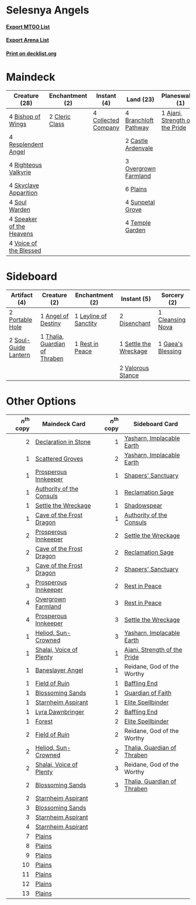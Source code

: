 # Selesnya Angels

#### [Export MTGO List](../collection/Selesnya%20Angels/Selesnya%20Angels.txt)
#### [Export Arena List](../collection/Selesnya%20Angels/Selesnya%20Angels_arena.txt)
#### [Print on decklist.org](http://decklist.org/?deckmain=1%09Ajani,%20Strength%20of%20the%20Pride%0A4%09Bishop%20of%20Wings%0A4%09Branchloft%20Pathway%0A2%09Castle%20Ardenvale%0A2%09Cleric%20Class%0A4%09Collected%20Company%0A1%09Declaration%20in%20Stone%0A1%09Faceless%20Agent%0A3%09Overgrown%20Farmland%0A6%09Plains%0A4%09Resplendent%20Angel%0A4%09Righteous%20Valkyrie%0A4%09Skyclave%20Apparition%0A4%09Soul%20Warden%0A4%09Speaker%20of%20the%20Heavens%0A4%09Sunpetal%20Grove%0A4%09Temple%20Garden%0A4%09Voice%20of%20the%20Blessed&deckside=1%09Angel%20of%20Destiny%0A1%09Cleansing%20Nova%0A2%09Disenchant%0A1%09Gaea's%20Blessing%0A1%09Leyline%20of%20Sanctity%0A2%09Portable%20Hole%0A1%09Rest%20in%20Peace%0A1%09Settle%20the%20Wreckage%0A2%09Soul-Guide%20Lantern%0A1%09Thalia,%20Guardian%20of%20Thraben%0A2%09Valorous%20Stance)
# Maindeck

|                                           Creature (28)                                           |                                     Enchantment (2)                                     |                                         Instant (4)                                          |                                           Land (23)                                           |                                            Planeswalker (1)                                             |                                           Sorcery (1)                                           |  Unknown (1)   |
|---------------------------------------------------------------------------------------------------|-----------------------------------------------------------------------------------------|----------------------------------------------------------------------------------------------|-----------------------------------------------------------------------------------------------|---------------------------------------------------------------------------------------------------------|-------------------------------------------------------------------------------------------------|----------------|
|4 [Bishop of Wings](http://gatherer.wizards.com/Pages/Card/Details.aspx?multiverseid=466762)       |2 [Cleric Class](http://gatherer.wizards.com/Pages/Card/Details.aspx?multiverseid=527293)|4 [Collected Company](http://gatherer.wizards.com/Pages/Card/Details.aspx?multiverseid=394519)|4 [Branchloft Pathway](http://gatherer.wizards.com/Pages/Card/Details.aspx?multiverseid=491909)|1 [Ajani, Strength of the Pride](http://gatherer.wizards.com/Pages/Card/Details.aspx?multiverseid=466756)|1 [Declaration in Stone](http://gatherer.wizards.com/Pages/Card/Details.aspx?multiverseid=409750)|1 Faceless Agent|
|4 [Resplendent Angel](http://gatherer.wizards.com/Pages/Card/Details.aspx?multiverseid=447170)     |                                                                                         |                                                                                              |2 [Castle Ardenvale](http://gatherer.wizards.com/Pages/Card/Details.aspx?multiverseid=473200)  |                                                                                                         |                                                                                                 |                |
|4 [Righteous Valkyrie](http://gatherer.wizards.com/Pages/Card/Details.aspx?multiverseid=503630)    |                                                                                         |                                                                                              |3 [Overgrown Farmland](http://gatherer.wizards.com/Pages/Card/Details.aspx?multiverseid=535064)|                                                                                                         |                                                                                                 |                |
|4 [Skyclave Apparition](http://gatherer.wizards.com/Pages/Card/Details.aspx?multiverseid=495603)   |                                                                                         |                                                                                              |6 [Plains](http://gatherer.wizards.com/Pages/Card/Details.aspx?multiverseid=439856)            |                                                                                                         |                                                                                                 |                |
|4 [Soul Warden](http://gatherer.wizards.com/Pages/Card/Details.aspx?multiverseid=129740)           |                                                                                         |                                                                                              |4 [Sunpetal Grove](http://gatherer.wizards.com/Pages/Card/Details.aspx?multiverseid=420946)    |                                                                                                         |                                                                                                 |                |
|4 [Speaker of the Heavens](http://gatherer.wizards.com/Pages/Card/Details.aspx?multiverseid=488246)|                                                                                         |                                                                                              |4 [Temple Garden](http://gatherer.wizards.com/Pages/Card/Details.aspx?multiverseid=405112)     |                                                                                                         |                                                                                                 |                |
|4 [Voice of the Blessed](http://gatherer.wizards.com/Pages/Card/Details.aspx?multiverseid=540879)  |                                                                                         |                                                                                              |                                                                                               |                                                                                                         |                                                                                                 |                |


# Sideboard

|                                         Artifact (4)                                          |                                              Creature (2)                                              |                                        Enchantment (2)                                         |                                          Instant (5)                                           |                                        Sorcery (2)                                         |
|-----------------------------------------------------------------------------------------------|--------------------------------------------------------------------------------------------------------|------------------------------------------------------------------------------------------------|------------------------------------------------------------------------------------------------|--------------------------------------------------------------------------------------------|
|2 [Portable Hole](http://gatherer.wizards.com/Pages/Card/Details.aspx?multiverseid=527320)     |1 [Angel of Destiny](http://gatherer.wizards.com/Pages/Card/Details.aspx?multiverseid=491623)           |1 [Leyline of Sanctity](http://gatherer.wizards.com/Pages/Card/Details.aspx?multiverseid=204993)|2 [Disenchant](http://gatherer.wizards.com/Pages/Card/Details.aspx?multiverseid=847)            |1 [Cleansing Nova](http://gatherer.wizards.com/Pages/Card/Details.aspx?multiverseid=447145) |
|2 [Soul-Guide Lantern](http://gatherer.wizards.com/Pages/Card/Details.aspx?multiverseid=476488)|1 [Thalia, Guardian of Thraben](http://gatherer.wizards.com/Pages/Card/Details.aspx?multiverseid=442025)|1 [Rest in Peace](http://gatherer.wizards.com/Pages/Card/Details.aspx?multiverseid=442021)      |1 [Settle the Wreckage](http://gatherer.wizards.com/Pages/Card/Details.aspx?multiverseid=435186)|1 [Gaea's Blessing](http://gatherer.wizards.com/Pages/Card/Details.aspx?multiverseid=417433)|
|                                                                                               |                                                                                                        |                                                                                                |2 [Valorous Stance](http://gatherer.wizards.com/Pages/Card/Details.aspx?multiverseid=391950)    |                                                                                            |


# Other Options

|*n*<sup>th</sup> copy|                                           Maindeck Card                                           |*n*<sup>th</sup> copy|                                            Sideboard Card                                             |
|--------------------:|---------------------------------------------------------------------------------------------------|--------------------:|-------------------------------------------------------------------------------------------------------|
|                    2|[Declaration in Stone](http://gatherer.wizards.com/Pages/Card/Details.aspx?multiverseid=409750)    |                    1|[Yasharn, Implacable Earth](http://gatherer.wizards.com/Pages/Card/Details.aspx?multiverseid=491891)   |
|                    1|[Scattered Groves](http://gatherer.wizards.com/Pages/Card/Details.aspx?multiverseid=426949)        |                    2|[Yasharn, Implacable Earth](http://gatherer.wizards.com/Pages/Card/Details.aspx?multiverseid=491891)   |
|                    1|[Prosperous Innkeeper](http://gatherer.wizards.com/Pages/Card/Details.aspx?multiverseid=527487)    |                    1|[Shapers' Sanctuary](http://gatherer.wizards.com/Pages/Card/Details.aspx?multiverseid=435362)          |
|                    1|[Authority of the Consuls](http://gatherer.wizards.com/Pages/Card/Details.aspx?multiverseid=417578)|                    1|[Reclamation Sage](http://gatherer.wizards.com/Pages/Card/Details.aspx?multiverseid=389651)            |
|                    1|[Settle the Wreckage](http://gatherer.wizards.com/Pages/Card/Details.aspx?multiverseid=435186)     |                    1|[Shadowspear](http://gatherer.wizards.com/Pages/Card/Details.aspx?multiverseid=476487)                 |
|                    1|[Cave of the Frost Dragon](http://gatherer.wizards.com/Pages/Card/Details.aspx?multiverseid=527540)|                    1|[Authority of the Consuls](http://gatherer.wizards.com/Pages/Card/Details.aspx?multiverseid=417578)    |
|                    2|[Prosperous Innkeeper](http://gatherer.wizards.com/Pages/Card/Details.aspx?multiverseid=527487)    |                    2|[Settle the Wreckage](http://gatherer.wizards.com/Pages/Card/Details.aspx?multiverseid=435186)         |
|                    2|[Cave of the Frost Dragon](http://gatherer.wizards.com/Pages/Card/Details.aspx?multiverseid=527540)|                    2|[Reclamation Sage](http://gatherer.wizards.com/Pages/Card/Details.aspx?multiverseid=389651)            |
|                    3|[Cave of the Frost Dragon](http://gatherer.wizards.com/Pages/Card/Details.aspx?multiverseid=527540)|                    2|[Shapers' Sanctuary](http://gatherer.wizards.com/Pages/Card/Details.aspx?multiverseid=435362)          |
|                    3|[Prosperous Innkeeper](http://gatherer.wizards.com/Pages/Card/Details.aspx?multiverseid=527487)    |                    2|[Rest in Peace](http://gatherer.wizards.com/Pages/Card/Details.aspx?multiverseid=442021)               |
|                    4|[Overgrown Farmland](http://gatherer.wizards.com/Pages/Card/Details.aspx?multiverseid=535064)      |                    3|[Rest in Peace](http://gatherer.wizards.com/Pages/Card/Details.aspx?multiverseid=442021)               |
|                    4|[Prosperous Innkeeper](http://gatherer.wizards.com/Pages/Card/Details.aspx?multiverseid=527487)    |                    3|[Settle the Wreckage](http://gatherer.wizards.com/Pages/Card/Details.aspx?multiverseid=435186)         |
|                    1|[Heliod, Sun-Crowned](http://gatherer.wizards.com/Pages/Card/Details.aspx?multiverseid=476269)     |                    3|[Yasharn, Implacable Earth](http://gatherer.wizards.com/Pages/Card/Details.aspx?multiverseid=491891)   |
|                    1|[Shalai, Voice of Plenty](http://gatherer.wizards.com/Pages/Card/Details.aspx?multiverseid=442923) |                    1|[Ajani, Strength of the Pride](http://gatherer.wizards.com/Pages/Card/Details.aspx?multiverseid=466756)|
|                    1|[Baneslayer Angel](http://gatherer.wizards.com/Pages/Card/Details.aspx?multiverseid=191065)        |                    1|Reidane, God of the Worthy                                                                             |
|                    1|[Field of Ruin](http://gatherer.wizards.com/Pages/Card/Details.aspx?multiverseid=435415)           |                    1|[Baffling End](http://gatherer.wizards.com/Pages/Card/Details.aspx?multiverseid=439658)                |
|                    1|[Blossoming Sands](http://gatherer.wizards.com/Pages/Card/Details.aspx?multiverseid=433169)        |                    1|[Guardian of Faith](http://gatherer.wizards.com/Pages/Card/Details.aspx?multiverseid=527305)           |
|                    1|[Starnheim Aspirant](http://gatherer.wizards.com/Pages/Card/Details.aspx?multiverseid=506922)      |                    1|[Elite Spellbinder](http://gatherer.wizards.com/Pages/Card/Details.aspx?multiverseid=513494)           |
|                    1|[Lyra Dawnbringer](http://gatherer.wizards.com/Pages/Card/Details.aspx?multiverseid=442914)        |                    2|[Baffling End](http://gatherer.wizards.com/Pages/Card/Details.aspx?multiverseid=439658)                |
|                    1|[Forest](http://gatherer.wizards.com/Pages/Card/Details.aspx?multiverseid=439860)                  |                    2|[Elite Spellbinder](http://gatherer.wizards.com/Pages/Card/Details.aspx?multiverseid=513494)           |
|                    2|[Field of Ruin](http://gatherer.wizards.com/Pages/Card/Details.aspx?multiverseid=435415)           |                    2|Reidane, God of the Worthy                                                                             |
|                    2|[Heliod, Sun-Crowned](http://gatherer.wizards.com/Pages/Card/Details.aspx?multiverseid=476269)     |                    2|[Thalia, Guardian of Thraben](http://gatherer.wizards.com/Pages/Card/Details.aspx?multiverseid=442025) |
|                    2|[Shalai, Voice of Plenty](http://gatherer.wizards.com/Pages/Card/Details.aspx?multiverseid=442923) |                    3|Reidane, God of the Worthy                                                                             |
|                    2|[Blossoming Sands](http://gatherer.wizards.com/Pages/Card/Details.aspx?multiverseid=433169)        |                    3|[Thalia, Guardian of Thraben](http://gatherer.wizards.com/Pages/Card/Details.aspx?multiverseid=442025) |
|                    2|[Starnheim Aspirant](http://gatherer.wizards.com/Pages/Card/Details.aspx?multiverseid=506922)      |                     |                                                                                                       |
|                    3|[Blossoming Sands](http://gatherer.wizards.com/Pages/Card/Details.aspx?multiverseid=433169)        |                     |                                                                                                       |
|                    3|[Starnheim Aspirant](http://gatherer.wizards.com/Pages/Card/Details.aspx?multiverseid=506922)      |                     |                                                                                                       |
|                    4|[Starnheim Aspirant](http://gatherer.wizards.com/Pages/Card/Details.aspx?multiverseid=506922)      |                     |                                                                                                       |
|                    7|[Plains](http://gatherer.wizards.com/Pages/Card/Details.aspx?multiverseid=439856)                  |                     |                                                                                                       |
|                    8|[Plains](http://gatherer.wizards.com/Pages/Card/Details.aspx?multiverseid=439856)                  |                     |                                                                                                       |
|                    9|[Plains](http://gatherer.wizards.com/Pages/Card/Details.aspx?multiverseid=439856)                  |                     |                                                                                                       |
|                   10|[Plains](http://gatherer.wizards.com/Pages/Card/Details.aspx?multiverseid=439856)                  |                     |                                                                                                       |
|                   11|[Plains](http://gatherer.wizards.com/Pages/Card/Details.aspx?multiverseid=439856)                  |                     |                                                                                                       |
|                   12|[Plains](http://gatherer.wizards.com/Pages/Card/Details.aspx?multiverseid=439856)                  |                     |                                                                                                       |
|                   13|[Plains](http://gatherer.wizards.com/Pages/Card/Details.aspx?multiverseid=439856)                  |                     |                                                                                                       |

